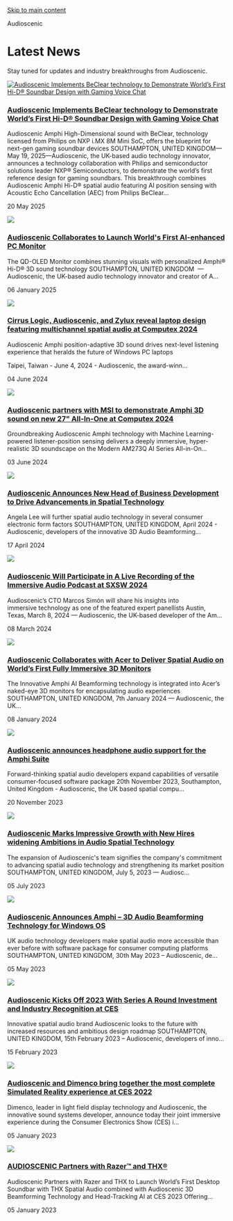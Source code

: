 [Skip to main content](https://www.audioscenic.com/news#tm-main)

Audioscenic

# Latest News

Stay tuned for updates and industry breakthroughs from Audioscenic.

[![Audioscenic Implements BeClear technology to Demonstrate World’s First Hi-D® Soundbar Design with Gaming Voice Chat](https://www.audioscenic.com/templates/yootheme/cache/e9/Philips%20NXP%20Press%20Release%20Dark%20Grey%20BG%20with%20Filter%20Submitted%20051925-e98d49cd.png)](https://www.audioscenic.com/news/audioscenic-implements-beclear-technology-to-demonstrate-worlds-first-hi-d-r-soundbar-design-with-gaming-voice-chat)

### [Audioscenic Implements BeClear technology to Demonstrate World’s First Hi-D® Soundbar Design with Gaming Voice Chat](https://www.audioscenic.com/news/audioscenic-implements-beclear-technology-to-demonstrate-worlds-first-hi-d-r-soundbar-design-with-gaming-voice-chat)

Audioscenic Amphi High-Dimensional sound with BeClear, technology licensed from Philips on NXP i.MX 8M Mini SoC, offers the blueprint for next-gen gaming soundbar devices
SOUTHAMPTON, UNITED KINGDOM—May 19, 2025—Audioscenic, the UK-based audio technology innovator, announces a technology collaboration with Philips and semiconductor solutions leader NXP® Semiconductors, to demonstrate the world’s first reference design for gaming soundbars. This breakthrough combines Audioscenic Amphi Hi-D® spatial audio featuring AI position sensing with Acoustic Echo Cancellation (AEC) from Philips BeClear…

20 May 2025

[![](https://www.audioscenic.com/templates/yootheme/cache/ce/b82924f37bd62eabad33192b05461061-ce45071c.jpeg)](https://www.audioscenic.com/news/audioscenic-collaborates-to-launch-worlds-first-ai-enhanced-pc-monitor)

### [Audioscenic Collaborates to Launch World's First AI-enhanced PC Monitor](https://www.audioscenic.com/news/audioscenic-collaborates-to-launch-worlds-first-ai-enhanced-pc-monitor)

The QD-OLED Monitor combines stunning visuals with personalized Amphi® Hi-D® 3D sound technology
SOUTHAMPTON, UNITED KINGDOM  —  Audioscenic, the UK-based audio technology innovator and creator of A…

06 January 2025

[![](https://www.audioscenic.com/templates/yootheme/cache/ff/Cirrus%20Logic%20Audioscenic%20and%20Zylux%20reveal%20laptop%20design%20featuring%20multichannel%20spatial%20audio%20at%20Computex%202024-ff6d0a93.jpeg)](https://www.audioscenic.com/news/cirrus-logic-audioscenic-and-zylux-reveal-laptop-design-featuring-multichannel-spatial-audio-at-computex-2024)

### [Cirrus Logic, Audioscenic, and Zylux reveal laptop design featuring multichannel spatial audio at Computex 2024](https://www.audioscenic.com/news/cirrus-logic-audioscenic-and-zylux-reveal-laptop-design-featuring-multichannel-spatial-audio-at-computex-2024)

Audioscenic Amphi position-adaptive 3D sound drives next-level listening experience that heralds the future of Windows PC laptops

Taipei, Taiwan - June 4, 2024 - Audioscenic, the award-winn…

04 June 2024

[![](https://www.audioscenic.com/templates/yootheme/cache/3f/audioscenic-3f188ff1.png)](https://www.audioscenic.com/news/audioscenic-partners-with-msi-to-demonstrate-amphi-3d-sound-on-new-27-all-in-one-at-computex-2024)

### [Audioscenic partners with MSI to demonstrate Amphi 3D sound on new 27" All-In-One at Computex 2024](https://www.audioscenic.com/news/audioscenic-partners-with-msi-to-demonstrate-amphi-3d-sound-on-new-27-all-in-one-at-computex-2024)

Groundbreaking Audioscenic Amphi technology with Machine Learning-powered listener-position sensing delivers a deeply immersive, hyper-realistic 3D soundscape on the Modern AM273Q AI Series All-in-On…

03 June 2024

[![](https://www.audioscenic.com/templates/yootheme/cache/33/d5db4b_e1b8960896164c75a21d0a1734dd43ddmv2-33c6e5cf.jpeg)](https://www.audioscenic.com/news/audioscenic-announces-new-head-of-business-development-to-drive-advancements-in-spatial-technology)

### [Audioscenic Announces New Head of Business Development to Drive Advancements in Spatial Technology](https://www.audioscenic.com/news/audioscenic-announces-new-head-of-business-development-to-drive-advancements-in-spatial-technology)

Angela Lee will further spatial audio technology in several consumer electronic form factors
SOUTHAMPTON, UNITED KINGDOM, April 2024 - Audioscenic, developers of the
innovative 3D Audio Beamforming…

17 April 2024

[![](https://www.audioscenic.com/templates/yootheme/cache/27/marcos-27ed783b.jpeg)](https://www.audioscenic.com/news/audioscenic-will-participate-in-a-live-recording-of-the-immersive-audio-podcast-at-sxsw-2025)

### [Audioscenic Will Participate in A Live Recording of the Immersive Audio Podcast at SXSW 2024](https://www.audioscenic.com/news/audioscenic-will-participate-in-a-live-recording-of-the-immersive-audio-podcast-at-sxsw-2025)

Audioscenic’s CTO Marcos Simón will share his insights into immersive technology as one of the featured expert panellists
Austin, Texas, March 8, 2024 — Audioscenic, the UK-based developer of the Am…

08 March 2024

[![](https://www.audioscenic.com/templates/yootheme/cache/d2/Audioscenic%20Collaborates%20with%20Acer%20to%20Deliver%20Spatial%20Audio%20on%20Worlds%20First%20Fully%20Immersive%203D%20Monitors-d2da4ca2.jpeg)](https://www.audioscenic.com/news/audioscenic-collaborates-with-acer-to-deliver-spatial-audio-on-world-s-first-fully-immersive-3d-monitors)

### [Audioscenic Collaborates with Acer to Deliver Spatial Audio on World’s First Fully Immersive 3D Monitors](https://www.audioscenic.com/news/audioscenic-collaborates-with-acer-to-deliver-spatial-audio-on-world-s-first-fully-immersive-3d-monitors)

The Innovative Amphi AI Beamforming technology is integrated into Acer’s naked-eye 3D monitors for encapsulating audio experiences
SOUTHAMPTON, UNITED KINGDOM, 7th January 2024 — Audioscenic, the UK…

08 January 2024

[![](https://www.audioscenic.com/templates/yootheme/cache/db/d5db4b_5082155d109741b7927d5fea83e0f5eemv2-db720659.png)](https://www.audioscenic.com/news/audioscenic-announces-headphone-audio-support-for-the-amphi-suite)

### [Audioscenic announces headphone audio support for the Amphi Suite](https://www.audioscenic.com/news/audioscenic-announces-headphone-audio-support-for-the-amphi-suite)

Forward-thinking spatial audio developers expand capabilities of versatile consumer-focused software package
20th November 2023, Southampton, United Kingdom - Audioscenic, the UK based spatial compu…

20 November 2023

[![](https://www.audioscenic.com/templates/yootheme/cache/47/d5db4b_fed699e6dafb4d4bb89605530907dd90mv2-473575cb.jpeg)](https://www.audioscenic.com/news/audioscenic-marks-impressive-growth-with-new-hires-widening-ambitions-in-audio-spatial-technology)

### [Audioscenic Marks Impressive Growth with New Hires widening Ambitions in Audio Spatial Technology](https://www.audioscenic.com/news/audioscenic-marks-impressive-growth-with-new-hires-widening-ambitions-in-audio-spatial-technology)

The expansion of Audioscenic's team signifies the company's commitment to advancing spatial audio technology and strengthening its market position
SOUTHAMPTON, UNITED KINGDOM, July 5, 2023 — Audiosc…

05 July 2023

[![](https://www.audioscenic.com/templates/yootheme/cache/d1/d5db4b_4ef6d64ee7564e3ebbf68964d9f52a2emv2-d1fa1683.png)](https://www.audioscenic.com/news/audioscenic-announces-amphi-3d-audio-beamforming-technology-for-windows-os)

### [Audioscenic Announces Amphi – 3D Audio Beamforming Technology for Windows OS](https://www.audioscenic.com/news/audioscenic-announces-amphi-3d-audio-beamforming-technology-for-windows-os)

UK audio technology developers make spatial audio more accessible than ever before with software package for consumer computing platforms
SOUTHAMPTON, UNITED KINGDOM, 30th May 2023 – Audioscenic, de…

05 May 2023

[![](https://www.audioscenic.com/templates/yootheme/cache/04/d5db4b_e102ab85f611408bbe8d028e1538ff64mv2-045bb5ab.jpeg)](https://www.audioscenic.com/news/audioscenic-kicks-off-2023-with-series-a-round-investment-and-industry-recognition-at-ces)

### [Audioscenic Kicks Off 2023 With Series A Round Investment and Industry Recognition at CES](https://www.audioscenic.com/news/audioscenic-kicks-off-2023-with-series-a-round-investment-and-industry-recognition-at-ces)

Innovative spatial audio brand Audioscenic looks to the future with increased resources and ambitious design roadmap
SOUTHAMPTON, UNITED KINGDOM, 15th February 2023 – Audioscenic, developers of inno…

15 February 2023

[![](https://www.audioscenic.com/templates/yootheme/cache/cf/ezgif.com-webp-to-jpg-converter-cf3d6512.jpeg)](https://www.audioscenic.com/news/audioscenic-and-dimenco-bring-together-the-most-complete-simulated-reality-experience-at-ces-2022)

### [Audioscenic and Dimenco bring together the most complete Simulated Reality experience at CES 2022](https://www.audioscenic.com/news/audioscenic-and-dimenco-bring-together-the-most-complete-simulated-reality-experience-at-ces-2022)

Dimenco, leader in light field display technology and Audioscenic, the innovative sound systems developer, announce today their joint immersive experience during the Consumer Electronics Show (CES) i…

05 January 2023

[![](https://www.audioscenic.com/templates/yootheme/cache/67/d5db4b_246d9d18900d453ea2c04d1508a36e8amv2-67c868b4.jpeg)](https://www.audioscenic.com/news/audioscenic-partners-with-razer-and-thx)

### [AUDIOSCENIC Partners with Razer™ and THX®](https://www.audioscenic.com/news/audioscenic-partners-with-razer-and-thx)

Audioscenic Partners with Razer and THX to Launch World’s First Desktop Soundbar with THX Spatial Audio combined with Audioscenic 3D Beamforming Technology and Head-Tracking AI at CES 2023
Offering…

05 January 2023
